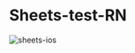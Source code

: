 # Sheets-test-RN

![sheets-ios](https://user-images.githubusercontent.com/23625686/128796022-0504a101-f363-49bb-850c-717a539c76d0.gif)
